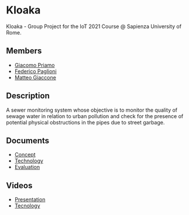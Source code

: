 # Kloaka
Kloaka - Group Project for the IoT 2021 Course @ Sapienza University of Rome.

## Members
* [Giacomo Priamo](https://www.linkedin.com/in/giacomo-p-b573b020b/)
* [Federico Paglioni](https://www.linkedin.com/in/paglioni/)
* [Matteo Giaccone](https://www.linkedin.com/in/giaccone)

## Description
A sewer monitoring system whose objective is to monitor the quality of sewage water  in relation to urban pollution and check for the presence of potential physical obstructions in the pipes due to street garbage. 

## Documents
* [Concept](Concept.md)
* [Technology](Technology.md)
* [Evaluation](Evaluation.md)

## Videos 
* [Presentation](https://youtu.be/SEe99dUtCmw)
* [Tecnology](https://youtu.be/B3lonm8XUrQ)